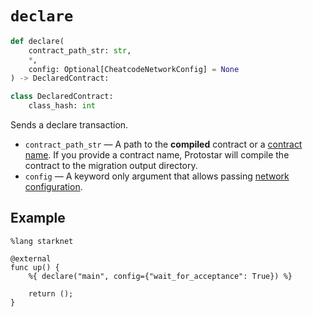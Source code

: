 # `declare`

```python
def declare(
    contract_path_str: str,
    *,
    config: Optional[CheatcodeNetworkConfig] = None
) -> DeclaredContract:

class DeclaredContract:
    class_hash: int
```

Sends a declare transaction.

- `contract_path_str` — A path to the **compiled** contract or a [contract name](../../compiling#contract-name). If you provide a contract name, Protostar will compile the contract to the migration output directory.
- `config` — A keyword only argument that allows passing [network configuration](../03-network-config.md).

## Example

```cairo
%lang starknet

@external
func up() {
    %{ declare("main", config={"wait_for_acceptance": True}) %}

    return ();
}
```
